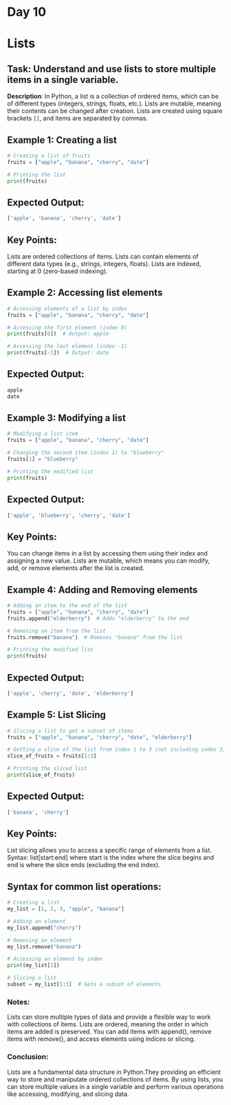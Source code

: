 # Day 10
# Lists

## **Task**: Understand and use lists to store multiple items in a single variable.

**Description**:
In Python, a list is a collection of ordered items, which can be of different types (integers, strings, floats, etc.). Lists are mutable, meaning their contents can be changed after creation. Lists are created using square brackets `[]`, and items are separated by commas.

## Example 1: Creating a list

```python
# Creating a list of fruits
fruits = ["apple", "banana", "cherry", "date"]

# Printing the list
print(fruits)
```
## Expected Output:
```python
['apple', 'banana', 'cherry', 'date']
```
## Key Points:
Lists are ordered collections of items.
Lists can contain elements of different data types (e.g., strings, integers, floats).
Lists are indexed, starting at 0 (zero-based indexing).

## Example 2: Accessing list elements
```python
# Accessing elements of a list by index
fruits = ["apple", "banana", "cherry", "date"]

# Accessing the first element (index 0)
print(fruits[0])  # Output: apple

# Accessing the last element (index -1)
print(fruits[-1])  # Output: date
```

## Expected Output:
```python
apple
date
```
## Example 3: Modifying a list
```python
# Modifying a list item
fruits = ["apple", "banana", "cherry", "date"]

# Changing the second item (index 1) to "blueberry"
fruits[1] = "blueberry"

# Printing the modified list
print(fruits)
```
## Expected Output:
```python
['apple', 'blueberry', 'cherry', 'date']
```
## Key Points:
You can change items in a list by accessing them using their index and assigning a new value.
Lists are mutable, which means you can modify, add, or remove elements after the list is created.

## Example 4: Adding and Removing elements
```python
# Adding an item to the end of the list
fruits = ["apple", "banana", "cherry", "date"]
fruits.append("elderberry")  # Adds "elderberry" to the end

# Removing an item from the list
fruits.remove("banana")  # Removes "banana" from the list

# Printing the modified list
print(fruits)
```
## Expected Output:
```python
['apple', 'cherry', 'date', 'elderberry']
```
## Example 5: List Slicing
```python
# Slicing a list to get a subset of items
fruits = ["apple", "banana", "cherry", "date", "elderberry"]

# Getting a slice of the list from index 1 to 3 (not including index 3)
slice_of_fruits = fruits[1:3]

# Printing the sliced list
print(slice_of_fruits)
```
## Expected Output:
```python
['banana', 'cherry']
```
## Key Points:
List slicing allows you to access a specific range of elements from a list.
Syntax: list[start:end] where start is the index where the slice begins and end is where the slice ends (excluding the end index).

## Syntax for common list operations:
```python
# Creating a list
my_list = [1, 2, 3, "apple", "banana"]

# Adding an element
my_list.append("cherry")

# Removing an element
my_list.remove("banana")

# Accessing an element by index
print(my_list[2])

# Slicing a list
subset = my_list[1:3]  # Gets a subset of elements
```
### Notes:
Lists can store multiple types of data and provide a flexible way to work with collections of items.
Lists are ordered, meaning the order in which items are added is preserved.
You can add items with append(), remove items with remove(), and access elements using indices or slicing.

### Conclusion:
Lists are a fundamental data structure in Python.They
providing an efficient way to store and manipulate ordered collections of items. By using lists, you can store multiple values in a single variable and perform various operations like accessing, modifying, and slicing data.

